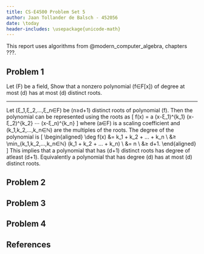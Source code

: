 ```yaml
---
title: CS-E4500 Problem Set 5
author: Jaan Tollander de Balsch - 452056
date: \today
header-includes: \usepackage{unicode-math}
---
```

This report uses algorithms from @modern_computer_algebra, chapters ???.

## Problem 1
Let \(F\) be a field, Show that a nonzero polynomial \(f∈F[x]\) of degree at most \(d\) has at most \(d\) distinct roots.

---

Let \(ξ_1,ξ_2,...,ξ_n∈F\) be \(n≥d+1\) distinct roots of polynomial \(f\). Then the polynomial can be represented using the roots as
\[
f(x) = a (x-ξ_1)^{k_1} (x-ξ_2)^{k_2} ⋯ (x-ξ_n)^{k_n}
\]
where \(a∈F\) is a scaling coefficient and \(k_1,k_2,...,k_n∈ℕ\) are the multiples of the roots. The degree of the polynomial is
\[
\begin{aligned}
\deg f(x) &= k_1 + k_2 + ... + k_n \\
&≥ \min_{k_1,k_2,...,k_n∈ℕ} (k_1 + k_2 + ... + k_n) \\
&= n \\
&≥ d+1.
\end{aligned}
\]
This implies that a polynomial that has \(d+1\) distinct roots has degree of atleast \(d+1\). Equivalently a polynomial that has degree \(d\) has at most \(d\) distinct roots.


## Problem 2
## Problem 3
## Problem 4
## References
